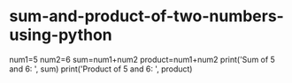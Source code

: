 # sum-and-product-of-two-numbers-using-python
num1=5
num2=6
sum=num1+num2
product=num1+num2
print('Sum of 5 and 6: ', sum)
print('Product of 5 and 6: ', product)
